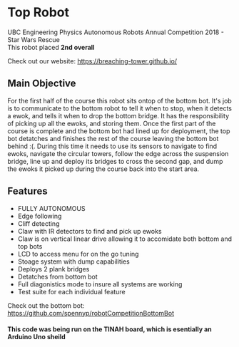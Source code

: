 # Top Robot #
UBC Engineering Physics Autonomous Robots Annual Competition 2018 - Star Wars Rescue <br/>
This robot placed **2nd overall** <br/>

Check out our website: https://breaching-tower.github.io/ 

## Main Objective
For the first half of the course this robot sits ontop of the bottom bot. It's job is to communicate to the bottom robot to tell it when to stop, when it detects a ewok, and tells it when to drop the bottom bridge. It has the responsibility of picking up all the ewoks, and storing them. Once the first part of the course is complete and the bottom bot had lined up for deployment, the top bot detatches and finishes the rest of the course leaving the bottom bot behind :(. During this time it needs to use its sensors to navigate to find ewoks, navigate the circular towers, follow the edge across the suspension bridge, line up and deploy its bridges to cross the second gap, and dump the ewoks it picked up during the course back into the start area.

## Features
* FULLY AUTONOMOUS
* Edge following
* Cliff detecting
* Claw with IR detectors to find and pick up ewoks
* Claw is on vertical linear drive allowing it to accomidate both bottom and top bots
* LCD to access menu for on the go tuning
* Stoage system with dump capabilities
* Deploys 2 plank bridges
* Detatches from bottom bot
* Full diagonistics mode to insure all systems are working
* Test suite for each individual feature

Check out the bottom bot: https://github.com/spennyp/robotCompetitionBottomBot

#### This code was being run on the TINAH board, which is esentially an Arduino Uno sheild
